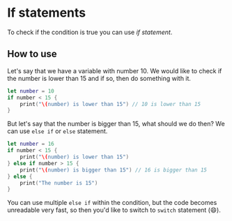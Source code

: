 # If statements

To check if the condition is true you can use _if statement_.

## How to use

Let's say that we have a variable with number 10. We would like to check if the number is lower than 15 and if so, then do something with it.

```swift
let number = 10
if number < 15 {
    print("\(number) is lower than 15") // 10 is lower than 15
}
```

But let's say that the number is bigger than 15, what should we do then? We can use `else if` or `else` statement.

```swift
let number = 16
if number < 15 {
    print("\(number) is lower than 15")
} else if number > 15 {
    print("\(number) is bigger than 15") // 16 is bigger than 15
} else {
    print("The number is 15")
}
```

You can use multiple `else if` within the condition, but the code becomes unreadable very fast, so then you'd like to switch to `switch` statement (:smile:).
